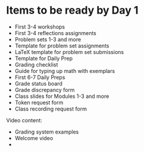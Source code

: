 # Items to be ready by Day 1

- First 3-4 workshops
- First 3-4 reflections assignments 
- Problem sets 1-3 and more
- Template for problem set assignments
- LaTeX template for problem set submissions
- Template for Daily Prep 
- Grading checklist 
- Guide for typing up math with exemplars
- First 6-7 Daily Preps  
- Grade status board
- Grade discrepancy form
- Class slides for Modules 1-3 and more 
- Token request form
- Class recording request form 

Video content: 

- Grading system examples 
- Welcome video 
- 
<!--stackedit_data:
eyJoaXN0b3J5IjpbLTEwMTc5ODI4NDIsODMzNTQwODUxXX0=
-->